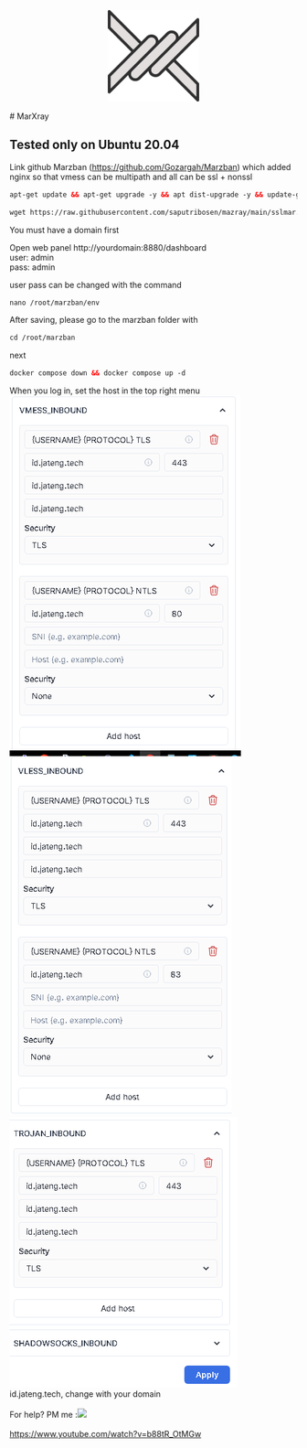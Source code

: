 <p align="center">
  <a href="https://github.com/gozargah/marzban" target="_blank" rel="noopener noreferrer">
    <picture>
      <source media="(prefers-color-scheme: dark)" srcset="https://github.com/Gozargah/Marzban-docs/raw/master/screenshots/logo-dark.png">
      <img width="160" height="160" src="https://github.com/Gozargah/Marzban-docs/raw/master/screenshots/logo-light.png">
    </picture>
  </a>
</p>
# MarXray 

## Tested only on Ubuntu 20.04 <br>
Link github Marzban (https://github.com/Gozargah/Marzban) which added nginx so that vmess can be multipath and all can be ssl + nonssl
  
  ```html
 apt-get update && apt-get upgrade -y && apt dist-upgrade -y && update-grub && reboot
 ```
 ```html
 wget https://raw.githubusercontent.com/saputribosen/mazray/main/sslmar.sh && chmod 755 sslmar.sh && ./sslmar.sh
 ```
 
  You must have a domain first
 
Open web panel http://yourdomain:8880/dashboard <br>
user: admin <br>
pass: admin

user pass can be changed with the command
```html
nano /root/marzban/env
 ```
After saving, please go to the marzban folder with
```html
cd /root/marzban
 ```
next
```html
docker compose down && docker compose up -d
 ```
 
 When you log in, set the host in the top right menu <br>
 ![Screenshot_20230404-154004_Termius](https://raw.githubusercontent.com/saputribosen/mazray/main/vmess.png)
 ![Screenshot_20230404-154004_Termius](https://raw.githubusercontent.com/saputribosen/mazray/main/vless.png)
 ![Screenshot_20230404-154004_Termius](https://raw.githubusercontent.com/saputribosen/mazray/main/trojan.png)
 <br>
 id.jateng.tech, change with your domain <br> <br>
 For help? PM me :<a href="https://t.me/aryobrokoly" target=”_blank”><img src="https://img.shields.io/static/v1?style=for-the-badge&logo=Telegram&label=Telegram&message=Click%20Here&color=blue"></a><br>
<br>
https://www.youtube.com/watch?v=b88tR_OtMGw

